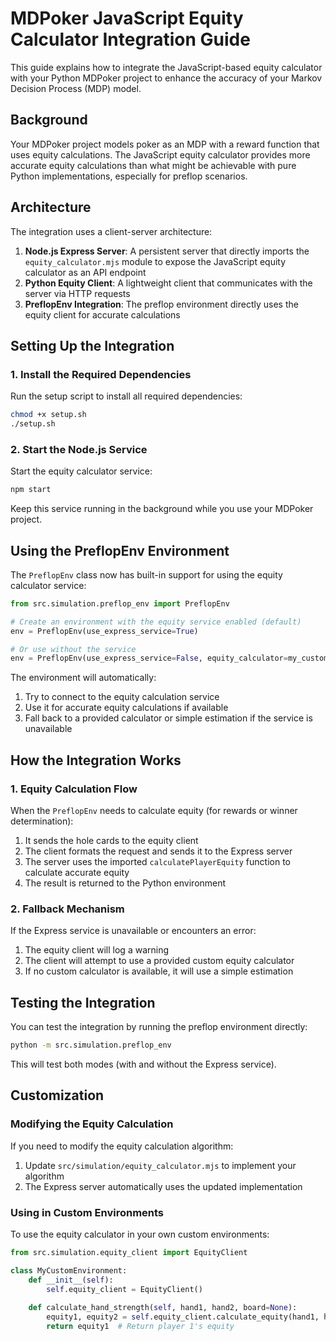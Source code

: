 # MDPoker JavaScript Equity Calculator Integration Guide

This guide explains how to integrate the JavaScript-based equity calculator with your Python MDPoker project to enhance the accuracy of your Markov Decision Process (MDP) model.

## Background

Your MDPoker project models poker as an MDP with a reward function that uses equity calculations. The JavaScript equity calculator provides more accurate equity calculations than what might be achievable with pure Python implementations, especially for preflop scenarios.

## Architecture

The integration uses a client-server architecture:

1. **Node.js Express Server**: A persistent server that directly imports the `equity_calculator.mjs` module to expose the JavaScript equity calculator as an API endpoint
2. **Python Equity Client**: A lightweight client that communicates with the server via HTTP requests
3. **PreflopEnv Integration**: The preflop environment directly uses the equity client for accurate calculations

## Setting Up the Integration

### 1. Install the Required Dependencies

Run the setup script to install all required dependencies:

```bash
chmod +x setup.sh
./setup.sh
```

### 2. Start the Node.js Service

Start the equity calculator service:

```bash
npm start
```

Keep this service running in the background while you use your MDPoker project.

## Using the PreflopEnv Environment

The `PreflopEnv` class now has built-in support for using the equity calculator service:

```python
from src.simulation.preflop_env import PreflopEnv

# Create an environment with the equity service enabled (default)
env = PreflopEnv(use_express_service=True)

# Or use without the service
env = PreflopEnv(use_express_service=False, equity_calculator=my_custom_calculator)
```

The environment will automatically:

1. Try to connect to the equity calculation service
2. Use it for accurate equity calculations if available
3. Fall back to a provided calculator or simple estimation if the service is unavailable

## How the Integration Works

### 1. Equity Calculation Flow

When the `PreflopEnv` needs to calculate equity (for rewards or winner determination):

1. It sends the hole cards to the equity client
2. The client formats the request and sends it to the Express server
3. The server uses the imported `calculatePlayerEquity` function to calculate accurate equity
4. The result is returned to the Python environment

### 2. Fallback Mechanism

If the Express service is unavailable or encounters an error:

1. The equity client will log a warning
2. The client will attempt to use a provided custom equity calculator
3. If no custom calculator is available, it will use a simple estimation

## Testing the Integration

You can test the integration by running the preflop environment directly:

```bash
python -m src.simulation.preflop_env
```

This will test both modes (with and without the Express service).

## Customization

### Modifying the Equity Calculation

If you need to modify the equity calculation algorithm:

1. Update `src/simulation/equity_calculator.mjs` to implement your algorithm
2. The Express server automatically uses the updated implementation

### Using in Custom Environments

To use the equity calculator in your own custom environments:

```python
from src.simulation.equity_client import EquityClient

class MyCustomEnvironment:
    def __init__(self):
        self.equity_client = EquityClient()
        
    def calculate_hand_strength(self, hand1, hand2, board=None):
        equity1, equity2 = self.equity_client.calculate_equity(hand1, hand2, board)
        return equity1  # Return player 1's equity
```